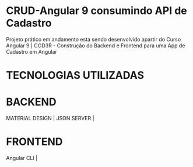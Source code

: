 # CRUD-Angular 9 consumindo API de Cadastro 
 Projeto prático em andamento esta sendo desenvolvido apartir do Curso Angular 9 | COD3R - Construção do Backend e Frontend para uma App de Cadastro em Angular 
 
 
 # TECNOLOGIAS UTILIZADAS 
 
# BACKEND

MATERIAL DESIGN |
JSON SERVER |

# FRONTEND

Angular CLI |




 
